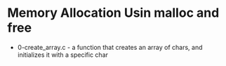# Memory Allocation Usin malloc and free

* 0-create_array.c - a function that creates an array of chars, and initializes it with a specific char